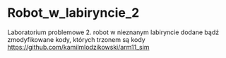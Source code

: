 # Robot_w_labiryncie_2
Laboratorium problemowe 2. robot w nieznanym labiryncie dodane bądź zmodyfikowane kody, których trzonem są kody https://github.com/kamilmlodzikowski/arm11_sim
